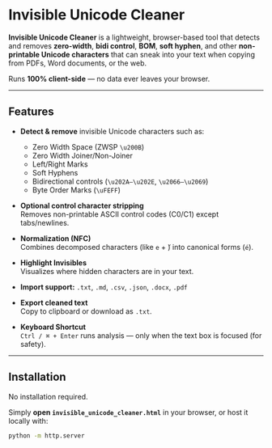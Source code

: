 # Invisible Unicode Cleaner

**Invisible Unicode Cleaner** is a lightweight, browser-based tool that detects and removes **zero-width**, **bidi control**, **BOM**, **soft hyphen**, and other **non-printable Unicode characters** that can sneak into your text when copying from PDFs, Word documents, or the web.

Runs **100% client-side** — no data ever leaves your browser.

---

## Features

- **Detect & remove** invisible Unicode characters such as:
  - Zero Width Space (ZWSP `\u200B`)
  - Zero Width Joiner/Non-Joiner
  - Left/Right Marks
  - Soft Hyphens
  - Bidirectional controls (`\u202A–\u202E`, `\u2066–\u2069`)
  - Byte Order Marks (`\uFEFF`)
- **Optional control character stripping**  
  Removes non-printable ASCII control codes (C0/C1) except tabs/newlines.

- **Normalization (NFC)**  
  Combines decomposed characters (like `e` + `́`) into canonical forms (`é`).

- **Highlight Invisibles**  
  Visualizes where hidden characters are in your text.

- **Import support:** `.txt`, `.md`, `.csv`, `.json`, `.docx`, `.pdf`
- **Export cleaned text**  
  Copy to clipboard or download as `.txt`.

- **Keyboard Shortcut**  
  `Ctrl / ⌘ + Enter` runs analysis — only when the text box is focused (for safety).

---

## Installation

No installation required.

Simply **open `invisible_unicode_cleaner.html`** in your browser, or host it locally with:
```bash
python -m http.server


